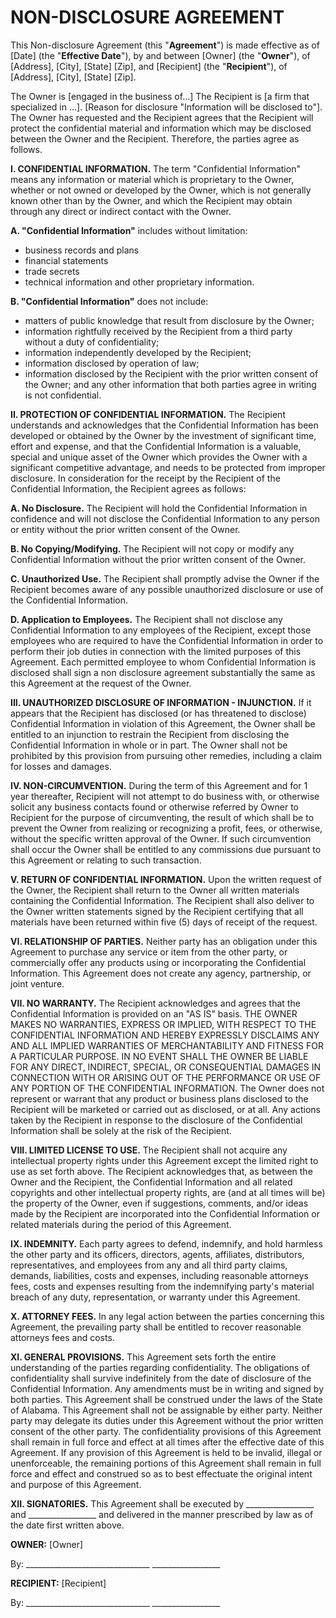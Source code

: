   
NON-DISCLOSURE AGREEMENT 
========================
  
This Non-disclosure Agreement (this "**Agreement**") is made effective as of [Date] (the "**Effective Date**"), by and between [Owner] (the "**Owner**"), of [Address], [City], [State] [Zip], and [Recipient] (the "**Recipient**"), of [Address], [City], [State] [Zip]. 
  
The Owner is [engaged in the business of...] The Recipient is [a firm that specialized in ...]. [Reason for disclosure "Information will be disclosed to"]. The Owner has requested and the Recipient agrees that the Recipient will protect the confidential material and information which may be disclosed between the Owner and the Recipient. Therefore, the parties agree as follows. 
  
**I. CONFIDENTIAL INFORMATION.** The term "Confidential Information" means any information or material which is proprietary to the Owner, whether or not owned or developed by the Owner, which is not generally known other than by the Owner, and which the Recipient may obtain through any direct or indirect contact with the Owner. 
  
**A. "Confidential Information"** includes without limitation: 
  
- business records and plans 
- financial statements 
- trade secrets 
- technical information and other proprietary information. 
  
**B. "Confidential Information"** does not include: 
  
- matters of public knowledge that result from disclosure by the Owner; 
- information rightfully received by the Recipient from a third party without a duty of confidentiality; 
- information independently developed by the Recipient; 
- information disclosed by operation of law; 
- information disclosed by the Recipient with the prior written consent of the Owner; and any other information that both parties agree in writing is not confidential. 
  
**II. PROTECTION OF CONFIDENTIAL INFORMATION.** The Recipient understands and acknowledges that the Confidential Information has been developed or obtained by the Owner by the investment of significant time, effort and expense, and that the Confidential Information is a valuable, special and unique asset of the Owner which provides the Owner with a significant competitive advantage, and needs to be protected from improper disclosure. In consideration for the receipt by the Recipient of the Confidential Information, the Recipient agrees as follows: 
  
**A. No Disclosure.** The Recipient will hold the Confidential Information in confidence and will not disclose the Confidential Information to any person or entity without the prior written consent of the Owner. 
  
**B. No Copying/Modifying.** The Recipient will not copy or modify any Confidential Information without the prior written consent of the Owner. 
  
**C. Unauthorized Use.** The Recipient shall promptly advise the Owner if the Recipient becomes aware of any possible unauthorized disclosure or use of the Confidential Information. 
  
**D. Application to Employees.** The Recipient shall not disclose any Confidential Information to any employees of the Recipient, except those employees who are required to have the Confidential Information in order to perform their job duties in connection with the limited purposes of this Agreement. Each permitted employee to whom Confidential Information is disclosed shall sign a non disclosure agreement substantially the same as this Agreement at the request of the Owner. 
  
**III. UNAUTHORIZED DISCLOSURE OF INFORMATION - INJUNCTION.** If it appears that the Recipient has disclosed (or has threatened to disclose) Confidential Information in violation of this Agreement, the Owner shall be entitled to an injunction to restrain the Recipient from disclosing the Confidential Information in whole or in part. The Owner shall not be prohibited by this provision from pursuing other remedies, including a claim for losses and damages. 
  
**IV. NON-CIRCUMVENTION.** During the term of this Agreement and for 1 year thereafter, Recipient will not attempt to do business with, or otherwise solicit any business contacts found or otherwise referred by Owner to Recipient for the purpose of circumventing, the result of which shall be to prevent the Owner from realizing or recognizing a profit, fees, or otherwise, without the specific written approval of the Owner. If such circumvention shall occur the Owner shall be entitled to any commissions due pursuant to this Agreement or relating to such transaction. 
  
**V. RETURN OF CONFIDENTIAL INFORMATION.** Upon the written request of the Owner, the Recipient shall return to the Owner all written materials containing the Confidential Information. The Recipient shall also deliver to the Owner written statements signed by the Recipient certifying that all materials have been returned within five (5) days of receipt of the request. 
  
**VI. RELATIONSHIP OF PARTIES.** Neither party has an obligation under this Agreement to purchase any service or item from the other party, or commercially offer any products using or incorporating the Confidential Information. This Agreement does not create any agency, partnership, or joint venture. 
  
**VII. NO WARRANTY.** The Recipient acknowledges and agrees that the Confidential Information is provided on an "AS IS" basis. THE OWNER MAKES NO WARRANTIES, EXPRESS OR IMPLIED, WITH RESPECT TO THE CONFIDENTIAL INFORMATION AND HEREBY EXPRESSLY DISCLAIMS ANY AND ALL IMPLIED WARRANTIES OF MERCHANTABILITY AND FITNESS FOR A PARTICULAR PURPOSE. IN NO EVENT SHALL THE OWNER BE LIABLE FOR ANY DIRECT, INDIRECT, SPECIAL, OR CONSEQUENTIAL DAMAGES IN CONNECTION WITH OR ARISING OUT OF THE PERFORMANCE OR USE OF ANY PORTION OF THE CONFIDENTIAL INFORMATION. The Owner does not represent or warrant that any product or business plans disclosed to the Recipient will be marketed or carried out as disclosed, or at all. Any actions taken by the Recipient in response to the disclosure of the Confidential Information shall be solely at the risk of the Recipient. 
  
**VIII. LIMITED LICENSE TO USE.** The Recipient shall not acquire any intellectual property rights under this Agreement except the limited right to use as set forth above. The Recipient acknowledges that, as between the Owner and the Recipient, the Confidential Information and all related copyrights and other intellectual property rights, are (and at all times will be) the property of the Owner, even if suggestions, comments, and/or ideas made by the Recipient are incorporated into the Confidential Information or related materials during the period of this Agreement. 
  
**IX. INDEMNITY.** Each party agrees to defend, indemnify, and hold harmless the other party and its officers, directors, agents, affiliates, distributors, representatives, and employees from any and all third party claims, demands, liabilities, costs and expenses, including reasonable attorneys fees, costs and expenses resulting from the indemnifying party's material breach of any duty, representation, or warranty under this Agreement. 
  
**X. ATTORNEY FEES.** In any legal action between the parties concerning this Agreement, the prevailing party shall be entitled to recover reasonable attorneys fees and costs. 
  
**XI. GENERAL PROVISIONS.** This Agreement sets forth the entire understanding of the parties regarding confidentiality. The obligations of confidentiality shall survive indefinitely from the date of disclosure of the Confidential Information. Any amendments must be in writing and signed by both parties. This Agreement shall be construed under the laws of the State of Alabama. This Agreement shall not be assignable by either party. Neither party may delegate its duties under this Agreement without the prior written consent of the other party. The confidentiality provisions of this Agreement shall remain in full force and effect at all times after the effective date of this Agreement. If any provision of this Agreement is held to be invalid, illegal or unenforceable, the remaining portions of this Agreement shall remain in full force and effect and construed so as to best effectuate the original intent and purpose of this Agreement. 
  
**XII. SIGNATORIES.** This Agreement shall be executed by _________________ and _________________ and delivered in the manner prescribed by law as of the date first written above. 
  
  
  
**OWNER:** 
[Owner] 
  
  
  
By:	_______________________________ 
    _________________ 
  
  
  
**RECIPIENT:** 
[Recipient] 
  
By:	_______________________________ 
    _________________ 

